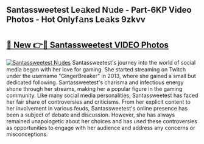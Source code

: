 ## Santassweetest Le𝚊ked N𝚞de - Part-6KP Video Photos - Hot Onlyf𝚊ns Le𝚊ks 9zkvv

# <h2><a href="http://ab32512.deff.icu/?id=Santassweetest">🔗 New 👉🔴 Santassweetest VIDEO Photos</a></h2>

[![Santassweetest N𝚞des](https://i.imgur.com/rIISA9y.gif)](http://ab32512.deff.icu/?id=Santassweetest)
Santassweetest's journey into the world of social media began with her love for gaming. She started streaming on Twitch under the username "GingerBreaker" in 2013, where she gained a small but dedicated following. Santassweetest's charisma and infectious energy shone through her streams, making her a popular figure in the gaming community. Like many social media personalities, Santassweetest has faced her fair share of controversies and criticisms. From her explicit content to her involvement in various feuds, Santassweetest's online presence has been a subject of debate and discussion. However, she has always remained unapologetic about her choices and has used these controversies as opportunities to engage with her audience and address any concerns or misconceptions.
